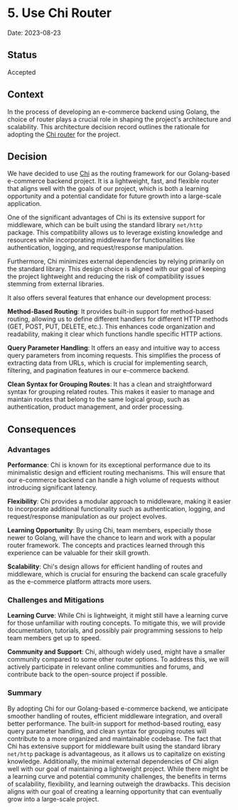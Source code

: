 # 5. Use Chi Router

Date: 2023-08-23

## Status

Accepted

## Context

In the process of developing an e-commerce backend using Golang, the choice of router plays a crucial role in shaping the project's architecture and scalability. This architecture decision record outlines the rationale for adopting the [Chi router](https://go-chi.io/) for the project.

## Decision

We have decided to use [Chi](https://go-chi.io/) as the routing framework for our Golang-based e-commerce backend project. It is a lightweight, fast, and flexible router that aligns well with the goals of our project, which is both a learning opportunity and a potential candidate for future growth into a large-scale application.

One of the significant advantages of Chi is its extensive support for middleware, which can be built using the standard library `net/http` package. This compatibility allows us to leverage existing knowledge and resources while incorporating middleware for functionalities like authentication, logging, and request/response manipulation.

Furthermore, Chi minimizes external dependencies by relying primarily on the standard library. This design choice is aligned with our goal of keeping the project lightweight and reducing the risk of compatibility issues stemming from external libraries.

It also offers several features that enhance our development process:

**Method-Based Routing**: It provides built-in support for method-based routing, allowing us to define different handlers for different HTTP methods (GET, POST, PUT, DELETE, etc.). This enhances code organization and readability, making it clear which functions handle specific HTTP actions.

**Query Parameter Handling**: It offers an easy and intuitive way to access query parameters from incoming requests. This simplifies the process of extracting data from URLs, which is crucial for implementing search, filtering, and pagination features in our e-commerce backend.

**Clean Syntax for Grouping Routes**: It has a clean and straightforward syntax for grouping related routes. This makes it easier to manage and maintain routes that belong to the same logical group, such as authentication, product management, and order processing.

## Consequences

### Advantages

**Performance**: Chi is known for its exceptional performance due to its minimalistic design and efficient routing mechanisms. This will ensure that our e-commerce backend can handle a high volume of requests without introducing significant latency.

**Flexibility**: Chi provides a modular approach to middleware, making it easier to incorporate additional functionality such as authentication, logging, and request/response manipulation as our project evolves.

**Learning Opportunity**: By using Chi, team members, especially those newer to Golang, will have the chance to learn and work with a popular router framework. The concepts and practices learned through this experience can be valuable for their skill growth.

**Scalability**: Chi's design allows for efficient handling of routes and middleware, which is crucial for ensuring the backend can scale gracefully as the e-commerce platform attracts more users.

### Challenges and Mitigations

**Learning Curve**: While Chi is lightweight, it might still have a learning curve for those unfamiliar with routing concepts. To mitigate this, we will provide documentation, tutorials, and possibly pair programming sessions to help team members get up to speed.

**Community and Support**: Chi, although widely used, might have a smaller community compared to some other router options. To address this, we will actively participate in relevant online communities and forums, and contribute back to the open-source project if possible.

### Summary

By adopting Chi for our Golang-based e-commerce backend, we anticipate smoother handling of routes, efficient middleware integration, and overall better performance. The built-in support for method-based routing, easy query parameter handling, and clean syntax for grouping routes will contribute to a more organized and maintainable codebase. The fact that Chi has extensive support for middleware built using the standard library `net/http` package is advantageous, as it allows us to capitalize on existing knowledge. Additionally, the minimal external dependencies of Chi align well with our goal of maintaining a lightweight project. While there might be a learning curve and potential community challenges, the benefits in terms of scalability, flexibility, and learning outweigh the drawbacks. This decision aligns with our goal of creating a learning opportunity that can eventually grow into a large-scale project.
